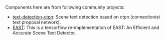  
 Components here are from following community projects:

* <a href="https://github.com/eragonruan/text-detection-ctpn">text-detection-ctpn</a>: Scene text detection based on ctpn (connectionist text proposal network).
* <a href="https://github.com/argman/EAST">EAST</a>: This is a tensorflow re-implementation of EAST: An Efficient and Accurate Scene Text Detector.